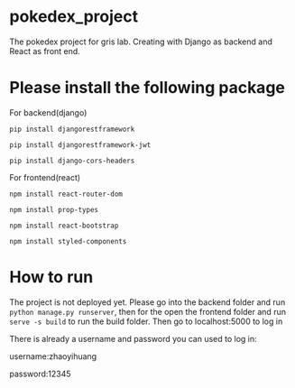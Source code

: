 # pokedex_project
The pokedex project for gris lab. Creating with Django as backend and React as front end.

# Please install the following package
For backend(django)

`pip install djangorestframework`

`pip install djangorestframework-jwt`

`pip install django-cors-headers`

For frontend(react)

`npm install react-router-dom`

`npm install prop-types`

`npm install react-bootstrap`

`npm install styled-components`

# How to run
The project is not deployed yet. Please go into the backend folder and run `python manage.py runserver`, then for the open the frontend folder and run `serve -s build` to run the build folder. Then go to localhost:5000 to log in

There is already a username and password you can used to log in:

username:zhaoyihuang

password:12345
